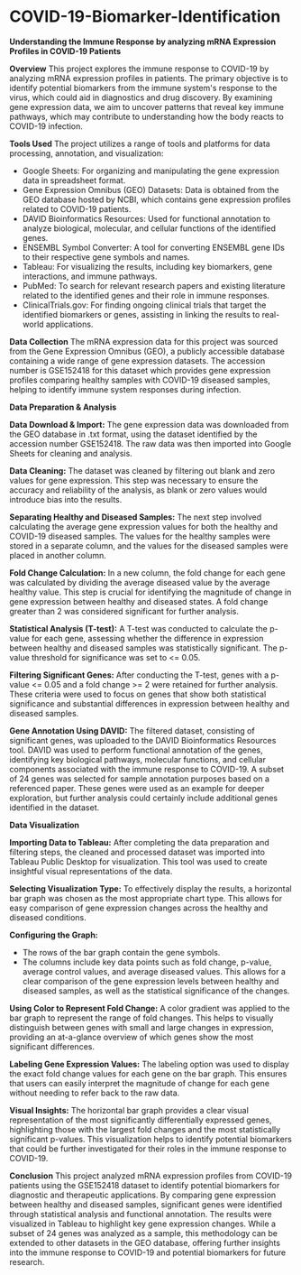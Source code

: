 # COVID-19-Biomarker-Identification
**Understanding the Immune Response by analyzing mRNA Expression Profiles in COVID-19 Patients**

**Overview**
This project explores the immune response to COVID-19 by analyzing mRNA expression profiles in patients. The primary objective is to identify potential biomarkers from the immune system's response to the virus, which could aid in diagnostics and drug discovery. By examining gene expression data, we aim to uncover patterns that reveal key immune pathways, which may contribute to understanding how the body reacts to COVID-19 infection.

**Tools Used**
The project utilizes a range of tools and platforms for data processing, annotation, and visualization:

* Google Sheets: For organizing and manipulating the gene expression data in spreadsheet format.
* Gene Expression Omnibus (GEO) Datasets: Data is obtained from the GEO database hosted by NCBI, which contains gene expression profiles related to COVID-19 patients.
* DAVID Bioinformatics Resources: Used for functional annotation to analyze biological, molecular, and cellular functions of the identified genes.
* ENSEMBL Symbol Converter: A tool for converting ENSEMBL gene IDs to their respective gene symbols and names.
* Tableau: For visualizing the results, including key biomarkers, gene interactions, and immune pathways.
* PubMed: To search for relevant research papers and existing literature related to the identified genes and their role in immune responses.
* ClinicalTrials.gov: For finding ongoing clinical trials that target the identified biomarkers or genes, assisting in linking the results to real-world applications.

**Data Collection**
The mRNA expression data for this project was sourced from the Gene Expression Omnibus (GEO), a publicly accessible database containing a wide range of gene expression datasets. The accession number is  GSE152418 for this dataset which provides gene expression profiles comparing healthy samples with COVID-19 diseased samples, helping to identify immune system responses during infection.

**Data Preparation & Analysis**

**Data Download & Import:**
The gene expression data was downloaded from the GEO database in .txt format, using the dataset identified by the accession number GSE152418. The raw data was then imported into Google Sheets for cleaning and analysis.

**Data Cleaning:**
The dataset was cleaned by filtering out blank and zero values for gene expression. This step was necessary to ensure the accuracy and reliability of the analysis, as blank or zero values would introduce bias into the results.

**Separating Healthy and Diseased Samples:**
The next step involved calculating the average gene expression values for both the healthy and COVID-19 diseased samples. The values for the healthy samples were stored in a separate column, and the values for the diseased samples were placed in another column.

**Fold Change Calculation:**
In a new column, the fold change for each gene was calculated by dividing the average diseased value by the average healthy value. This step is crucial for identifying the magnitude of change in gene expression between healthy and diseased states. A fold change greater than 2 was considered significant for further analysis.

**Statistical Analysis (T-test):**
A T-test was conducted to calculate the p-value for each gene, assessing whether the difference in expression between healthy and diseased samples was statistically significant. The p-value threshold for significance was set to <= 0.05.

**Filtering Significant Genes:**
After conducting the T-test, genes with a p-value <= 0.05 and a fold change >= 2 were retained for further analysis. These criteria were used to focus on genes that show both statistical significance and substantial differences in expression between healthy and diseased samples.

**Gene Annotation Using DAVID:**
The filtered dataset, consisting of significant genes, was uploaded to the DAVID Bioinformatics Resources tool. DAVID was used to perform functional annotation of the genes, identifying key biological pathways, molecular functions, and cellular components associated with the immune response to COVID-19. A subset of 24 genes was selected for sample annotation purposes based on a referenced paper. These genes were used as an example for deeper exploration, but further analysis could certainly include additional genes identified in the dataset.

**Data Visualization**

**Importing Data to Tableau:**
After completing the data preparation and filtering steps, the cleaned and processed dataset was imported into Tableau Public Desktop for visualization. This tool was used to create insightful visual representations of the data.

**Selecting Visualization Type:**
To effectively display the results, a horizontal bar graph was chosen as the most appropriate chart type. This allows for easy comparison of gene expression changes across the healthy and diseased conditions.

**Configuring the Graph:**
* The rows of the bar graph contain the gene symbols.
* The columns include key data points such as fold change, p-value, average control values, and average diseased values. This allows for a clear comparison of the gene expression levels between healthy and 
  diseased samples, as well as the statistical significance of the changes.
  
**Using Color to Represent Fold Change:**
A color gradient was applied to the bar graph to represent the range of fold changes. This helps to visually distinguish between genes with small and large changes in expression, providing an at-a-glance 
overview of which genes show the most significant differences.

**Labeling Gene Expression Values:**
The labeling option was used to display the exact fold change values for each gene on the bar graph. This ensures that users can easily interpret the magnitude of change for each gene without needing to refer back to the raw data.

**Visual Insights:**
The horizontal bar graph provides a clear visual representation of the most significantly differentially expressed genes, highlighting those with the largest fold changes and the most statistically significant p-values. This visualization helps to identify potential biomarkers that could be further investigated for their roles in the immune response to COVID-19.

**Conclusion**
This project analyzed mRNA expression profiles from COVID-19 patients using the GSE152418 dataset to identify potential biomarkers for diagnostic and therapeutic applications. By comparing gene expression between healthy and diseased samples, significant genes were identified through statistical analysis and functional annotation. The results were visualized in Tableau to highlight key gene expression changes. While a subset of 24 genes was analyzed as a sample, this methodology can be extended to other datasets in the GEO database, offering further insights into the immune response to COVID-19 and potential biomarkers for future research.
